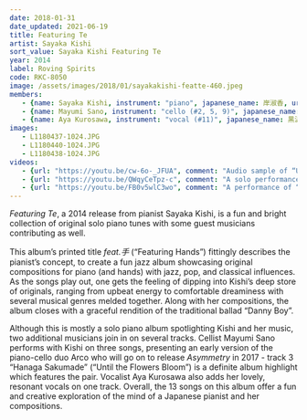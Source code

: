 ```yaml
---
date: 2018-01-31
date_updated: 2021-06-19
title: Featuring Te
artist: Sayaka Kishi
sort_value: Sayaka Kishi Featuring Te
year: 2014
label: Roving Spirits
code: RKC-8050
image: /assets/images/2018/01/sayakakishi-featte-460.jpeg
members:
   - {name: Sayaka Kishi, instrument: "piano", japanese_name: 岸淑香, url: "http://www.sayaketto.net"}
   - {name: Mayumi Sano, instrument: "cello (#2, 5, 9)", japanese_name: 佐野まゆみ}
   - {name: Aya Kurosawa, instrument: "vocal (#11)", japanese_name: 黒沢綾}
images:
   - L1180437-1024.JPG
   - L1180440-1024.JPG
   - L1180438-1024.JPG
videos: 
   - {url: "https://youtu.be/cw-6o-_JFUA", comment: "Audio sample of “Up To You”, the first track on this album"}
   - {url: "https://youtu.be/QWqyCeTpz-c", comment: "A solo performance of “Inori Featuring Te”, a live version of track 3 from this album"}
   - {url: "https://youtu.be/FB0v5wlC3wo", comment: "A performance of “Hanaga Sakumade” featuring Sakaka Kishi and Mayumi Sano (the piano and cello duo Arco), a live version of track 9 from this album"}
---
```

*Featuring Te*, a 2014 release from pianist Sayaka Kishi, is a fun and bright collection of original solo piano tunes with some guest musicians contributing as well.

This album’s printed title *feat.手* (“Featuring Hands”) fittingly describes the pianist’s concept, to create a fun jazz album showcasing original compositions for piano (and hands) with jazz, pop, and classical influences. As the songs play out, one gets the feeling of dipping into Kishi’s deep store of originals, ranging from upbeat energy to comfortable dreaminess with several musical genres melded together. Along with her compositions, the album closes with a graceful rendition of the traditional ballad “Danny Boy”.

Although this is mostly a solo piano album spotlighting Kishi and her music, two additional musicians join in on several tracks. Cellist Mayumi Sano performs with Kishi on three songs, presenting an early version of the piano-cello duo Arco who will go on to release *Asymmetry* in 2017 - track 3 “Hanaga Sakumade” (“Until the Flowers Bloom”) is a definite album highlight which features the pair. Vocalist Aya Kurosawa also adds her lovely, resonant vocals on one track. Overall, the 13 songs on this album offer a fun and creative exploration of the mind of a Japanese pianist and her compositions.
